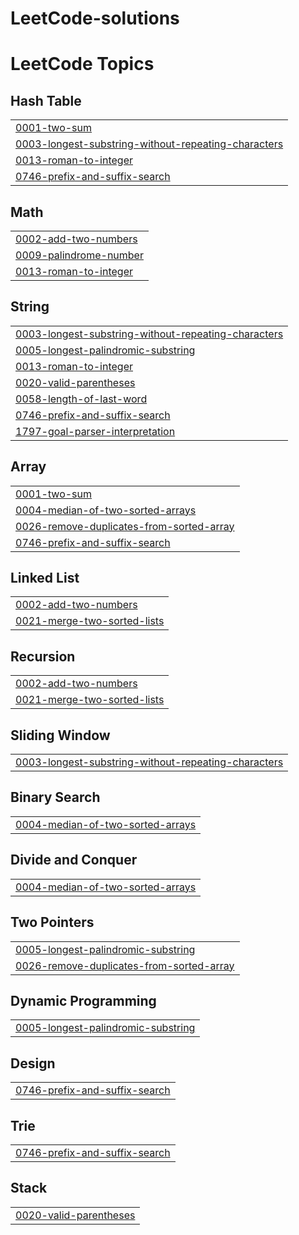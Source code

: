 # LeetCode-solutions
<!---LeetCode Topics Start-->
# LeetCode Topics
## Hash Table
|  |
| ------- |
| [0001-two-sum](https://github.com/Manas-mishra99/LeetCode-solutions/tree/master/0001-two-sum) |
| [0003-longest-substring-without-repeating-characters](https://github.com/Manas-mishra99/LeetCode-solutions/tree/master/0003-longest-substring-without-repeating-characters) |
| [0013-roman-to-integer](https://github.com/Manas-mishra99/LeetCode-solutions/tree/master/0013-roman-to-integer) |
| [0746-prefix-and-suffix-search](https://github.com/Manas-mishra99/LeetCode-solutions/tree/master/0746-prefix-and-suffix-search) |
## Math
|  |
| ------- |
| [0002-add-two-numbers](https://github.com/Manas-mishra99/LeetCode-solutions/tree/master/0002-add-two-numbers) |
| [0009-palindrome-number](https://github.com/Manas-mishra99/LeetCode-solutions/tree/master/0009-palindrome-number) |
| [0013-roman-to-integer](https://github.com/Manas-mishra99/LeetCode-solutions/tree/master/0013-roman-to-integer) |
## String
|  |
| ------- |
| [0003-longest-substring-without-repeating-characters](https://github.com/Manas-mishra99/LeetCode-solutions/tree/master/0003-longest-substring-without-repeating-characters) |
| [0005-longest-palindromic-substring](https://github.com/Manas-mishra99/LeetCode-solutions/tree/master/0005-longest-palindromic-substring) |
| [0013-roman-to-integer](https://github.com/Manas-mishra99/LeetCode-solutions/tree/master/0013-roman-to-integer) |
| [0020-valid-parentheses](https://github.com/Manas-mishra99/LeetCode-solutions/tree/master/0020-valid-parentheses) |
| [0058-length-of-last-word](https://github.com/Manas-mishra99/LeetCode-solutions/tree/master/0058-length-of-last-word) |
| [0746-prefix-and-suffix-search](https://github.com/Manas-mishra99/LeetCode-solutions/tree/master/0746-prefix-and-suffix-search) |
| [1797-goal-parser-interpretation](https://github.com/Manas-mishra99/LeetCode-solutions/tree/master/1797-goal-parser-interpretation) |
## Array
|  |
| ------- |
| [0001-two-sum](https://github.com/Manas-mishra99/LeetCode-solutions/tree/master/0001-two-sum) |
| [0004-median-of-two-sorted-arrays](https://github.com/Manas-mishra99/LeetCode-solutions/tree/master/0004-median-of-two-sorted-arrays) |
| [0026-remove-duplicates-from-sorted-array](https://github.com/Manas-mishra99/LeetCode-solutions/tree/master/0026-remove-duplicates-from-sorted-array) |
| [0746-prefix-and-suffix-search](https://github.com/Manas-mishra99/LeetCode-solutions/tree/master/0746-prefix-and-suffix-search) |
## Linked List
|  |
| ------- |
| [0002-add-two-numbers](https://github.com/Manas-mishra99/LeetCode-solutions/tree/master/0002-add-two-numbers) |
| [0021-merge-two-sorted-lists](https://github.com/Manas-mishra99/LeetCode-solutions/tree/master/0021-merge-two-sorted-lists) |
## Recursion
|  |
| ------- |
| [0002-add-two-numbers](https://github.com/Manas-mishra99/LeetCode-solutions/tree/master/0002-add-two-numbers) |
| [0021-merge-two-sorted-lists](https://github.com/Manas-mishra99/LeetCode-solutions/tree/master/0021-merge-two-sorted-lists) |
## Sliding Window
|  |
| ------- |
| [0003-longest-substring-without-repeating-characters](https://github.com/Manas-mishra99/LeetCode-solutions/tree/master/0003-longest-substring-without-repeating-characters) |
## Binary Search
|  |
| ------- |
| [0004-median-of-two-sorted-arrays](https://github.com/Manas-mishra99/LeetCode-solutions/tree/master/0004-median-of-two-sorted-arrays) |
## Divide and Conquer
|  |
| ------- |
| [0004-median-of-two-sorted-arrays](https://github.com/Manas-mishra99/LeetCode-solutions/tree/master/0004-median-of-two-sorted-arrays) |
## Two Pointers
|  |
| ------- |
| [0005-longest-palindromic-substring](https://github.com/Manas-mishra99/LeetCode-solutions/tree/master/0005-longest-palindromic-substring) |
| [0026-remove-duplicates-from-sorted-array](https://github.com/Manas-mishra99/LeetCode-solutions/tree/master/0026-remove-duplicates-from-sorted-array) |
## Dynamic Programming
|  |
| ------- |
| [0005-longest-palindromic-substring](https://github.com/Manas-mishra99/LeetCode-solutions/tree/master/0005-longest-palindromic-substring) |
## Design
|  |
| ------- |
| [0746-prefix-and-suffix-search](https://github.com/Manas-mishra99/LeetCode-solutions/tree/master/0746-prefix-and-suffix-search) |
## Trie
|  |
| ------- |
| [0746-prefix-and-suffix-search](https://github.com/Manas-mishra99/LeetCode-solutions/tree/master/0746-prefix-and-suffix-search) |
## Stack
|  |
| ------- |
| [0020-valid-parentheses](https://github.com/Manas-mishra99/LeetCode-solutions/tree/master/0020-valid-parentheses) |
<!---LeetCode Topics End-->